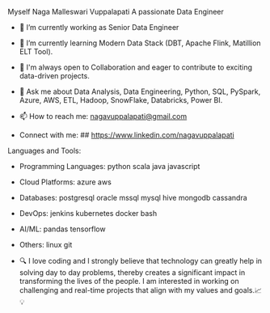 
Myself Naga Malleswari Vuppalapati
A passionate Data Engineer


* 🔭 I’m currently working as Senior Data Engineer

* 🌱 I’m currently learning Modern Data Stack (DBT, Apache Flink, Matillion ELT Tool).

* 👯 I'm always open to Collaboration and eager to contribute to exciting data-driven projects.

* 💬 Ask me about Data Analysis, Data Engineering, Python, SQL, PySpark, Azure, AWS, ETL, Hadoop, SnowFlake, Databricks, Power BI.

* 📫 How to reach me:  nagavuppalapati@gmail.com

* Connect with me: ## https://www.linkedin.com/nagavuppalapati

Languages and Tools:
* Programming Languages: python scala java javascript

* Cloud Platforms: azure aws

* Databases: postgresql oracle mssql mysql hive mongodb cassandra

* DevOps: jenkins kubernetes docker bash

* AI/ML: pandas tensorflow

* Others: linux git

* 🔍 I love coding and I strongly believe that technology can greatly help in solving day to day problems, thereby creates a significant impact in transforming the lives of the people. I am interested in working on challenging and real-time projects that align with my values and goals.📈💡
